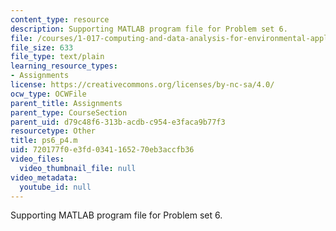 ```yaml
---
content_type: resource
description: Supporting MATLAB program file for Problem set 6.
file: /courses/1-017-computing-and-data-analysis-for-environmental-applications-fall-2003/720177f0e3fd0341165270eb3accfb36_ps6_p4.m
file_size: 633
file_type: text/plain
learning_resource_types:
- Assignments
license: https://creativecommons.org/licenses/by-nc-sa/4.0/
ocw_type: OCWFile
parent_title: Assignments
parent_type: CourseSection
parent_uid: d79c48f6-313b-acdb-c954-e3faca9b77f3
resourcetype: Other
title: ps6_p4.m
uid: 720177f0-e3fd-0341-1652-70eb3accfb36
video_files:
  video_thumbnail_file: null
video_metadata:
  youtube_id: null
---
```

Supporting MATLAB program file for Problem set 6.
